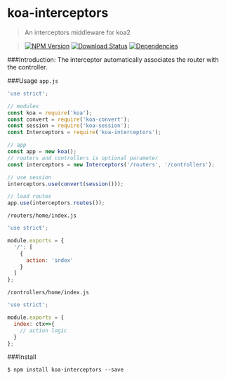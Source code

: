 koa-interceptors
================

>An interceptors middleware for koa2

>[![NPM Version][npm-image]][npm-url]
>[![Download Status][download-image]][npm-url]
>[![Dependencies][david-image]][david-url]

###Introduction:
The interceptor automatically associates the router with the controller.

###Usage
```app.js```
<br/>
```js
'use strict';

// modules
const koa = require('koa');
const convert = require('koa-convert');
const session = require('koa-session');
const Interceptors = require('koa-interceptors');

// app
const app = new koa();
// routers and controllers is optional parameter
const interceptors = new Interceptors('/routers', '/controllers');

// use session
interceptors.use(convert(session()));

// load routes
app.use(interceptors.routes());
```

```/routers/home/index.js```
<br/>
```js
'use strict';

module.exports = {
  '/': [
    {
      action: 'index'
    }
  ]
};
```

```/controllers/home/index.js```
<br/>
```js
'use strict';

module.exports = {
  index: ctx=>{
    // action logic
  }
};
```

###Install
```
$ npm install koa-interceptors --save
```

[npm-image]: http://img.shields.io/npm/v/koa-interceptors.svg?style=flat-square
[npm-url]: https://www.npmjs.org/package/koa-interceptors
[download-image]: http://img.shields.io/npm/dm/koa-interceptors.svg?style=flat-square
[david-image]: http://img.shields.io/david/nuintun/koa-interceptors.svg?style=flat-square
[david-url]: https://david-dm.org/nuintun/koa-interceptors
